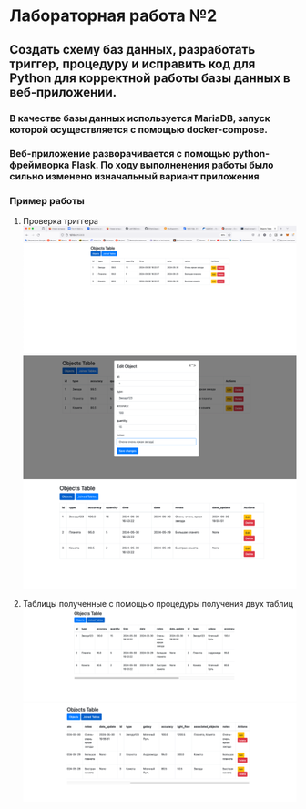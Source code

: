 # Лабораторная работа №2

## Создать схему баз данных, разработать триггер, процедуру и исправить код для Python для корректной работы базы данных в веб-приложении.

### В качестве базы данных используется MariaDB, запуск которой осуществляется с помощью docker-compose.
### Веб-приложение разворачивается с помощью python-фреймворка Flask. По ходу выполненения работы было сильно изменено изначальный вариант приложения


### Пример работы
  
1. Проверка триггера
![alt text](./image/example/img.png)
![alt text](./image/example/img_1.png)
![alt text](./image/example/img_2.png)

2. Таблицы полученные с помощью процедуры получения двух таблиц
![alt text](./image/example/img_3.png)
![alt text](./image/example/img_4.png)